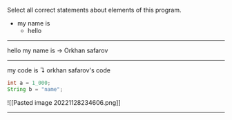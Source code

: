 
Select all correct statements about elements of this program.


- my name is
	- hello




----

hello my name is → Orkhan safarov 


---
my code is
↴
orkhan safarov's code 
```java
int a = 1_000;
String b = "name";
```
![[Pasted image 20221128234606.png]]

---
